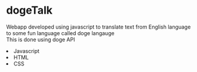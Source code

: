# dogeTalk
Webapp developed using javascript to translate text from English language to some fun language called doge langauge<br>
This is done using doge API
<li>Javascript</li>
<li>HTML</li>
<li>CSS</li>
